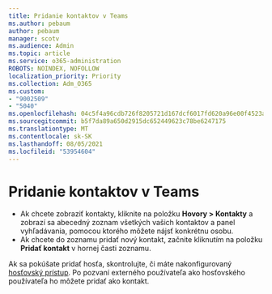 ```yaml
---
title: Pridanie kontaktov v Teams
ms.author: pebaum
author: pebaum
manager: scotv
ms.audience: Admin
ms.topic: article
ms.service: o365-administration
ROBOTS: NOINDEX, NOFOLLOW
localization_priority: Priority
ms.collection: Adm_O365
ms.custom:
- "9002509"
- "5040"
ms.openlocfilehash: 04c5f4a96cdb726f8205721d167dcf6017fd620a96e00f4523a70872ce56f6ad
ms.sourcegitcommit: b5f7da89a650d2915dc652449623c78be6247175
ms.translationtype: MT
ms.contentlocale: sk-SK
ms.lasthandoff: 08/05/2021
ms.locfileid: "53954604"
---
```

# <a name="add-contacts-in-teams"></a>Pridanie kontaktov v Teams

- Ak chcete zobraziť kontakty, kliknite na položku **Hovory > Kontakty** a zobrazí sa abecedný zoznam všetkých vašich kontaktov a panel vyhľadávania, pomocou ktorého môžete nájsť konkrétnu osobu. 
- Ak chcete do zoznamu pridať nový kontakt, začnite kliknutím na položku **Pridať kontakt** v hornej časti zoznamu.

Ak sa pokúšate pridať hosťa, skontrolujte, či máte nakonfigurovaný [hosťovský prístup](https://docs.microsoft.com/microsoftteams/set-up-guests). Po pozvaní externého používateľa ako hosťovského používateľa ho môžete pridať ako kontakt.
